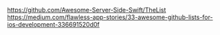 https://github.com/Awesome-Server-Side-Swift/TheList
https://medium.com/flawless-app-stories/33-awesome-github-lists-for-ios-development-336691520d0f
